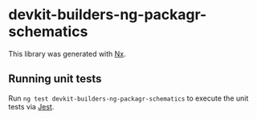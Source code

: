 # devkit-builders-ng-packagr-schematics

This library was generated with [Nx](https://nx.dev).

## Running unit tests

Run `ng test devkit-builders-ng-packagr-schematics` to execute the unit tests via [Jest](https://jestjs.io).
